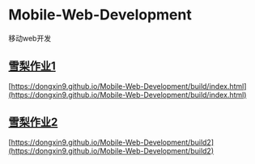 # Mobile-Web-Development
移动web开发<br/>
## [雪梨作业1](https://github.com/DongXin9/Mobile-Web-Development/tree/master/build)<br/>
[https://dongxin9.github.io/Mobile-Web-Development/build/index.html](https://dongxin9.github.io/Mobile-Web-Development/build/index.html)<br/>
## [雪梨作业2](https://github.com/DongXin9/Mobile-Web-Development/tree/master/build2)<br/>
[https://dongxin9.github.io/Mobile-Web-Development/build2](https://dongxin9.github.io/Mobile-Web-Development/build2)<br/>


